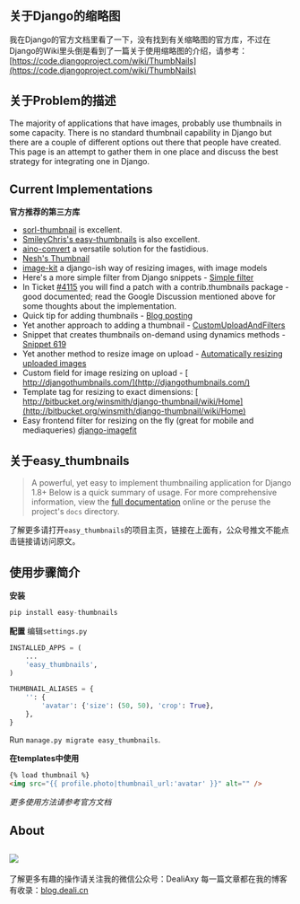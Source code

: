 ## 关于Django的缩略图
我在Django的官方文档里看了一下，没有找到有关缩略图的官方库，不过在Django的Wiki里头倒是看到了一篇关于使用缩略图的介绍，请参考：[https://code.djangoproject.com/wiki/ThumbNails](https://code.djangoproject.com/wiki/ThumbNails)

## 关于Problem的描述
The majority of applications that have images, probably use thumbnails in some capacity. There is no standard thumbnail capability in Django but there are a couple of different options out there that people have created. This page is an attempt to gather them in one place and discuss the best strategy for integrating one in Django.

## Current Implementations
**官方推荐的第三方库**
*   [​sorl-thumbnail](https://github.com/sorl/sorl-thumbnail) is excellent.
*   [​SmileyChris's easy-thumbnails](https://github.com/SmileyChris/easy-thumbnails) is also excellent.
*   [​aino-convert](https://github.com/aino/aino-convert/) a versatile solution for the fastidious.
*   [​Nesh's Thumbnail](http://code.google.com/p/django-utils/wiki/Thumbnail)
*   [​image-kit](https://bitbucket.org/jdriscoll/django-imagekit/wiki/Home) a django-ish way of resizing images, with image models
*   Here's a more simple filter from Django snippets - [​Simple filter](http://www.djangosnippets.org/snippets/955/)
*   In Ticket [#4115](https://code.djangoproject.com/ticket/4115 "#4115: contrib.thumbnails (closed: wontfix)") you will find a patch with a contrib.thumbnails package - good documented; read the Google Discussion mentioned above for some thoughts about the implementation.
*   Quick tip for adding thumbnails - [​Blog posting](http://superjared.com/entry/django-quick-tips-2-image-thumbnails/)
*   Yet another approach to adding a thumbnail - [CustomUploadAndFilters](https://code.djangoproject.com/wiki/CustomUploadAndFilters)
*   Snippet that creates thumbnails on-demand using dynamics methods - [​Snippet 619](http://www.djangosnippets.org/snippets/619/)
*   Yet another method to resize image on upload - [​Automatically resizing uploaded images](http://www.codeisart.ru/python-django-automatically-resize-uploaded-images/)
*   Custom field for image resizing on upload - [​http://djangothumbnails.com/](http://djangothumbnails.com/)
*   Template tag for resizing to exact dimensions: [​http://bitbucket.org/winsmith/django-thumbnail/wiki/Home](http://bitbucket.org/winsmith/django-thumbnail/wiki/Home)
*   Easy frontend filter for resizing on the fly (great for mobile and mediaqueries) [​django-imagefit](https://github.com/vinyll/django-imagefit)

## 关于easy_thumbnails
>A powerful, yet easy to implement thumbnailing application for Django 1.8+
>Below is a quick summary of usage. For more comprehensive information, view the [full documentation](http://easy-thumbnails.readthedocs.org/en/latest/index.html) online or the peruse the project's `docs` directory.

了解更多请打开`easy_thumbnails`的项目主页，链接在上面有，公众号推文不能点击链接请访问原文。

## 使用步骤简介
**安装**
```python
pip install easy-thumbnails
```

**配置**
编辑`settings.py`
```python
INSTALLED_APPS = (
    ...
    'easy_thumbnails',
)

THUMBNAIL_ALIASES = {
    '': {
        'avatar': {'size': (50, 50), 'crop': True},
    },
}
```

Run `manage.py migrate easy_thumbnails`.

**在templates中使用**
```html
{% load thumbnail %}
<img src="{{ profile.photo|thumbnail_url:'avatar' }}" alt="" />
```


*更多使用方法请参考官方文档*


## About
![](https://upload-images.jianshu.io/upload_images/8869373-901590e019f6f85b.png?imageMogr2/auto-orient/strip%7CimageView2/2/w/1240)
---------------
了解更多有趣的操作请关注我的微信公众号：DealiAxy
每一篇文章都在我的博客有收录：[blog.deali.cn](http://blog.deali.cn)